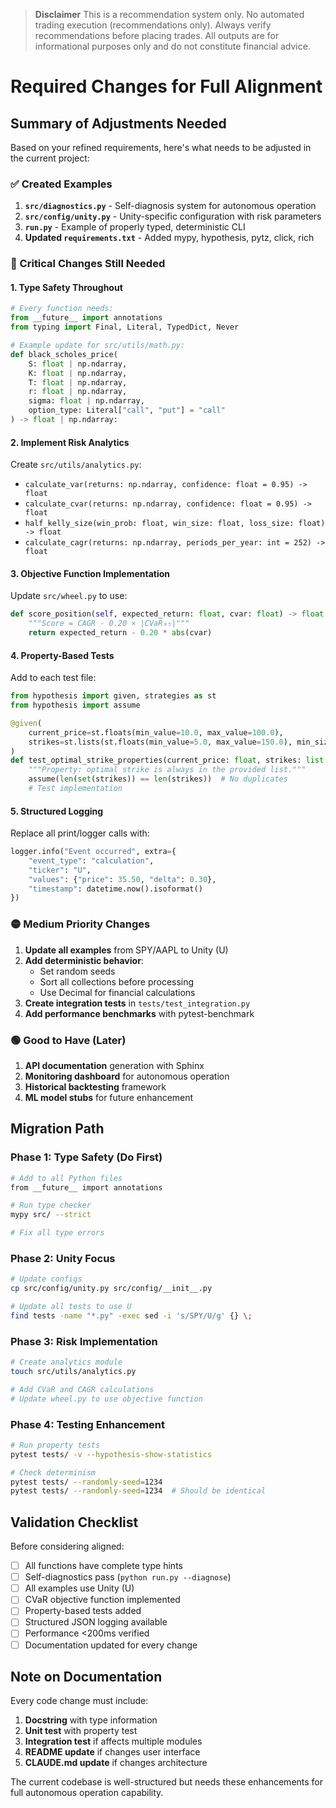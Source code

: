 > **Disclaimer**
> This is a recommendation system only. No automated trading execution (recommendations only). Always verify recommendations before placing trades. All outputs are for informational purposes only and do not constitute financial advice.

# Required Changes for Full Alignment

## Summary of Adjustments Needed

Based on your refined requirements, here's what needs to be adjusted in the current project:

### ✅ Created Examples
1. **`src/diagnostics.py`** - Self-diagnosis system for autonomous operation
2. **`src/config/unity.py`** - Unity-specific configuration with risk parameters
3. **`run.py`** - Example of properly typed, deterministic CLI
4. **Updated `requirements.txt`** - Added mypy, hypothesis, pytz, click, rich

### 🔴 Critical Changes Still Needed

#### 1. **Type Safety Throughout**
```python
# Every function needs:
from __future__ import annotations
from typing import Final, Literal, TypedDict, Never

# Example update for src/utils/math.py:
def black_scholes_price(
    S: float | np.ndarray,
    K: float | np.ndarray,
    T: float | np.ndarray,
    r: float | np.ndarray,
    sigma: float | np.ndarray,
    option_type: Literal["call", "put"] = "call"
) -> float | np.ndarray:
```

#### 2. **Implement Risk Analytics**
Create `src/utils/analytics.py`:
- `calculate_var(returns: np.ndarray, confidence: float = 0.95) -> float`
- `calculate_cvar(returns: np.ndarray, confidence: float = 0.95) -> float`
- `half_kelly_size(win_prob: float, win_size: float, loss_size: float) -> float`
- `calculate_cagr(returns: np.ndarray, periods_per_year: int = 252) -> float`

#### 3. **Objective Function Implementation**
Update `src/wheel.py` to use:
```python
def score_position(self, expected_return: float, cvar: float) -> float:
    """Score = CAGR - 0.20 × |CVaR₉₅|"""
    return expected_return - 0.20 * abs(cvar)
```

#### 4. **Property-Based Tests**
Add to each test file:
```python
from hypothesis import given, strategies as st
from hypothesis import assume

@given(
    current_price=st.floats(min_value=10.0, max_value=100.0),
    strikes=st.lists(st.floats(min_value=5.0, max_value=150.0), min_size=3, max_size=20)
)
def test_optimal_strike_properties(current_price: float, strikes: list[float]) -> None:
    """Property: optimal strike is always in the provided list."""
    assume(len(set(strikes)) == len(strikes))  # No duplicates
    # Test implementation
```

#### 5. **Structured Logging**
Replace all print/logger calls with:
```python
logger.info("Event occurred", extra={
    "event_type": "calculation",
    "ticker": "U",
    "values": {"price": 35.50, "delta": 0.30},
    "timestamp": datetime.now().isoformat()
})
```

### 🟡 Medium Priority Changes

1. **Update all examples** from SPY/AAPL to Unity (U)
2. **Add deterministic behavior**:
   - Set random seeds
   - Sort all collections before processing
   - Use Decimal for financial calculations
3. **Create integration tests** in `tests/test_integration.py`
4. **Add performance benchmarks** with pytest-benchmark

### 🟢 Good to Have (Later)

1. **API documentation** generation with Sphinx
2. **Monitoring dashboard** for autonomous operation
3. **Historical backtesting** framework
4. **ML model stubs** for future enhancement

## Migration Path

### Phase 1: Type Safety (Do First)
```bash
# Add to all Python files
from __future__ import annotations

# Run type checker
mypy src/ --strict

# Fix all type errors
```

### Phase 2: Unity Focus
```bash
# Update configs
cp src/config/unity.py src/config/__init__.py

# Update all tests to use U
find tests -name "*.py" -exec sed -i 's/SPY/U/g' {} \;
```

### Phase 3: Risk Implementation
```bash
# Create analytics module
touch src/utils/analytics.py

# Add CVaR and CAGR calculations
# Update wheel.py to use objective function
```

### Phase 4: Testing Enhancement
```bash
# Run property tests
pytest tests/ -v --hypothesis-show-statistics

# Check determinism
pytest tests/ --randomly-seed=1234
pytest tests/ --randomly-seed=1234  # Should be identical
```

## Validation Checklist

Before considering aligned:
- [ ] All functions have complete type hints
- [ ] Self-diagnostics pass (`python run.py --diagnose`)
- [ ] All examples use Unity (U)
- [ ] CVaR objective function implemented
- [ ] Property-based tests added
- [ ] Structured JSON logging available
- [ ] Performance <200ms verified
- [ ] Documentation updated for every change

## Note on Documentation

Every code change must include:
1. **Docstring** with type information
2. **Unit test** with property test
3. **Integration test** if affects multiple modules
4. **README update** if changes user interface
5. **CLAUDE.md update** if changes architecture

The current codebase is well-structured but needs these enhancements for full autonomous operation capability.
